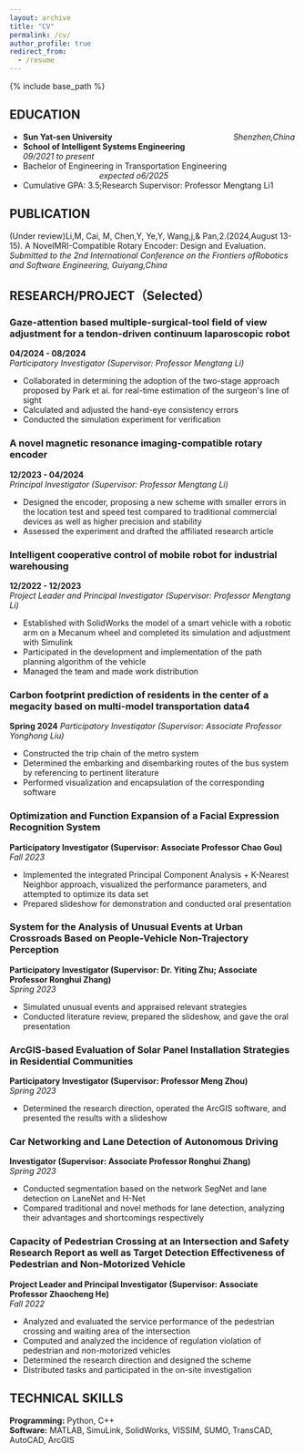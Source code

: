 ```yaml
---
layout: archive
title: "CV"
permalink: /cv/
author_profile: true
redirect_from:
  - /resume
---
```


{% include base_path %}

## EDUCATION
- **Sun Yat-sen University** $~~~~~~~~~~~~~~~~~~~~~~~~~~~~~~~~~~~~~~~~~~~~~~~~~~~~$ *Shenzhen,China*
- **School of Intelligent Systems Engineering** $~~~~~~~~~~~~~~~~~~~~~~~~~~~~~~~~~~~$ *09/2021 to present*
- Bachelor of Engineering in Transportation Engineering $~~~~~~~~~~~~~~~~~~~~~~~~~~~~~~~~~$ *expected o6/2025*
- Cumulative GPA: 3.5;Research Supervisor: Professor Mengtang Li1

## PUBLICATION
(Under review)Li,M, Cai, M, Chen,Y, Ye,Y, Wang,j,& Pan,2.(2024,August 13-15). A NovelMRI-Compatible Rotary Encoder: Design and Evaluation.
  *Submitted to the 2nd International Conference on the Frontiers ofRobotics and Software Engineering, Guiyang,China*
  
## RESEARCH/PROJECT（Selected）

### Gaze-attention based multiple-surgical-tool field of view adjustment for a tendon-driven continuum laparoscopic robot
**04/2024 - 08/2024**  
*Participatory Investigator (Supervisor: Professor Mengtang Li)*

- Collaborated in determining the adoption of the two-stage approach proposed by Park et al. for real-time estimation of the surgeon's line of sight
- Calculated and adjusted the hand-eye consistency errors
- Conducted the simulation experiment for verification

### A novel magnetic resonance imaging-compatible rotary encoder
**12/2023 - 04/2024**  
*Principal Investigator (Supervisor: Professor Mengtang Li)*

- Designed the encoder, proposing a new scheme with smaller errors in the location test and speed test compared to traditional commercial devices as well as higher precision and stability
- Assessed the experiment and drafted the affiliated research article

### Intelligent cooperative control of mobile robot for industrial warehousing
**12/2022 - 12/2023**  
*Project Leader and Principal Investigator (Supervisor: Professor Mengtang Li)*

- Established with SolidWorks the model of a smart vehicle with a robotic arm on a Mecanum wheel and completed its simulation and adjustment with Simulink
- Participated in the development and implementation of the path planning algorithm of the vehicle
- Managed the team and made work distribution

### Carbon footprint prediction of residents in the center of a megacity based on multi-model transportation data4 
**Spring 2024**
*Participatory Investiqator (Supervisor: Associate Professor Yonghong Liu)*

- Constructed the trip chain of the metro system
- Determined the embarking and disembarking routes of the bus system by referencing to pertinent literature
- Performed visualization and encapsulation of the corresponding software

### Optimization and Function Expansion of a Facial Expression Recognition System
**Participatory Investigator (Supervisor: Associate Professor Chao Gou)**  
*Fall 2023*

- Implemented the integrated Principal Component Analysis + K-Nearest Neighbor approach, visualized the performance parameters, and attempted to optimize its data set
- Prepared slideshow for demonstration and conducted oral presentation

### System for the Analysis of Unusual Events at Urban Crossroads Based on People-Vehicle Non-Trajectory Perception
**Participatory Investigator (Supervisor: Dr. Yiting Zhu; Associate Professor Ronghui Zhang)**  
*Spring 2023*

- Simulated unusual events and appraised relevant strategies
- Conducted literature review, prepared the slideshow, and gave the oral presentation

### ArcGIS-based Evaluation of Solar Panel Installation Strategies in Residential Communities
**Participatory Investigator (Supervisor: Professor Meng Zhou)**  
*Spring 2023*

- Determined the research direction, operated the ArcGIS software, and presented the results with a slideshow

### Car Networking and Lane Detection of Autonomous Driving
**Investigator (Supervisor: Associate Professor Ronghui Zhang)**  
*Spring 2023*

- Conducted segmentation based on the network SegNet and lane detection on LaneNet and H-Net
- Compared traditional and novel methods for lane detection, analyzing their advantages and shortcomings respectively

### Capacity of Pedestrian Crossing at an Intersection and Safety Research Report as well as Target Detection Effectiveness of Pedestrian and Non-Motorized Vehicle
**Project Leader and Principal Investigator (Supervisor: Associate Professor Zhaocheng He)**  
*Fall 2022*

- Analyzed and evaluated the service performance of the pedestrian crossing and waiting area of the intersection
- Computed and analyzed the incidence of regulation violation of pedestrian and non-motorized vehicles
- Determined the research direction and designed the scheme
- Distributed tasks and participated in the on-site investigation


## TECHNICAL SKILLS 

**Programming:** Python, C++   
**Software:** MATLAB, SimuLink, SolidWorks, VISSIM, SUMO, TransCAD, AutoCAD, ArcGIS

